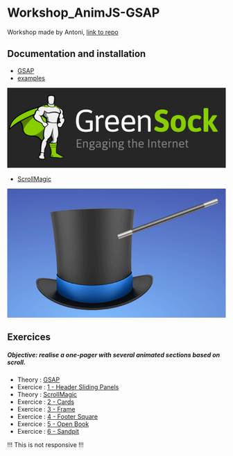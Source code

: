 # Workshop_AnimJS-GSAP

Workshop made by Antoni, [link to repo](https://github.com/tonidano/Workshop_AnimJS-GSAP)

## Documentation and installation
*	[GSAP](https://greensock.com/get-started-js)
* [examples](https://greensock.com/examples-showcases)

![GSAP](https://github.com/tonidano/Workshop_AnimJS-GSAP/blob/master/assets/images/greensock-logo.svg)

* [ScrollMagic](http://scrollmagic.io/docs/index.html#toc6)

![Scrollmagic](https://github.com/tonidano/Workshop_AnimJS-GSAP/blob/master/assets/images/scrollmagic.gif)

## Exercices
##### Objective: realise a one-pager with several animated sections based on scroll. 

* Theory : [GSAP](./GSAP)
* Exercice : [1 - Header Sliding Panels](./Exercice_1)
* Theory : [ScrollMagic](./ScrollMagic)
* Exercice : [2 - Cards](./Exercice_2)
* Exercice : [3 - Frame](./Exercice_3)
* Exercice : [4 - Footer Square](./Exercice_4)
* Exercice : [5 - Open Book](./Exercice_5)
* Exercice : [6 - Sandpit](./Exercice_6)


!!! This is not responsive !!!